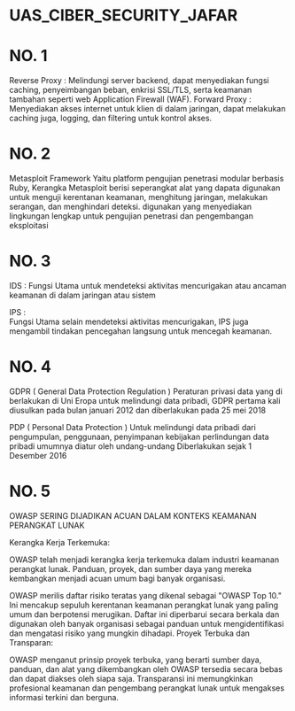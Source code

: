 # UAS_CIBER_SECURITY_JAFAR
# NO. 1

Reverse Proxy :
Melindungi server backend, dapat menyediakan fungsi caching, penyeimbangan beban, enkrisi SSL/TLS, serta keamanan tambahan seperti web Application Firewall (WAF).
Forward Proxy : 
Menyediakan akses internet untuk klien di dalam jaringan, dapat melakukan caching juga, logging, dan filtering untuk kontrol akses.

# NO. 2

Metasploit Framework
Yaitu platform pengujian penetrasi modular berbasis Ruby, Kerangka Metasploit berisi seperangkat alat yang dapata digunakan untuk menguji kerentanan keamanan, menghitung jaringan, melakukan serangan, dan menghindari deteksi.
digunakan yang menyediakan lingkungan lengkap untuk pengujian penetrasi dan pengembangan eksploitasi

# NO. 3

IDS :
Fungsi Utama untuk mendeteksi aktivitas mencurigakan atau ancaman keamanan di dalam jaringan atau sistem

IPS :   
Fungsi Utama selain mendeteksi aktivitas mencurigakan, IPS juga mengambil tindakan pencegahan langsung untuk mencegah keamanan.

# NO. 4

GDPR ( General Data Protection Regulation ) 
Peraturan privasi data yang di berlakukan di Uni Eropa untuk melindungi data pribadi, GDPR pertama kali diusulkan pada bulan januari 2012 dan diberlakukan pada 25 mei 2018

PDP ( Personal Data Protection )
Untuk melindungi data pribadi dari pengumpulan, penggunaan, penyimpanan kebijakan perlindungan data pribadi umumnya diatur oleh undang-undang
Diberlakukan sejak 1 Desember 2016

# NO. 5

OWASP SERING DIJADIKAN ACUAN DALAM KONTEKS KEAMANAN PERANGKAT LUNAK

Kerangka Kerja Terkemuka:

OWASP telah menjadi kerangka kerja terkemuka dalam industri keamanan perangkat lunak. Panduan, proyek, dan sumber daya yang mereka kembangkan menjadi acuan umum bagi banyak organisasi.

OWASP merilis daftar risiko teratas yang dikenal sebagai "OWASP Top 10." Ini mencakup sepuluh kerentanan keamanan perangkat lunak yang paling umum dan berpotensi merugikan. Daftar ini diperbarui secara berkala dan digunakan oleh banyak organisasi sebagai panduan untuk mengidentifikasi dan mengatasi risiko yang mungkin dihadapi.
Proyek Terbuka dan Transparan:

OWASP menganut prinsip proyek terbuka, yang berarti sumber daya, panduan, dan alat yang dikembangkan oleh OWASP tersedia secara bebas dan dapat diakses oleh siapa saja. Transparansi ini memungkinkan profesional keamanan dan pengembang perangkat lunak untuk mengakses informasi terkini dan berguna.
